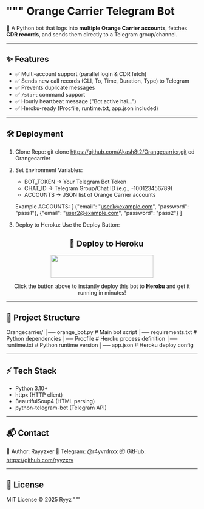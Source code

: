 """
Orange Carrier Telegram Bot
===========================

🚀 A Python bot that logs into **multiple Orange Carrier accounts**, fetches
**CDR records**, and sends them directly to a Telegram group/channel.

-----------------------------------
✨ Features
-----------------------------------
- ✅ Multi-account support (parallel login & CDR fetch)
- ✅ Sends new call records (CLI, To, Time, Duration, Type) to Telegram
- ✅ Prevents duplicate messages
- ✅ `/start` command support
- ✅ Hourly heartbeat message ("Bot active hai...")
- ✅ Heroku-ready (Procfile, runtime.txt, app.json included)

-----------------------------------
🛠 Deployment
-----------------------------------
1. Clone Repo:
    git clone https://github.com/Akash8t2/Orangecarrier.git
    cd Orangecarrier

2. Set Environment Variables:
   - BOT_TOKEN → Your Telegram Bot Token
   - CHAT_ID   → Telegram Group/Chat ID (e.g., -100123456789)
   - ACCOUNTS  → JSON list of Orange Carrier accounts

   Example ACCOUNTS:
   [
     {"email": "user1@example.com", "password": "pass1"},
     {"email": "user2@example.com", "password": "pass2"}
   ]

3. Deploy to Heroku:
   Use the Deploy Button:

   <h2 align="center">🚀 Deploy to Heroku</h2>

<p align="center">
  <a href="https://heroku.com/deploy?template=https://github.com/ryyzxrv/OTP-ORANGECARRIER.git">
    <img src="https://img.shields.io/badge/Deploy%20On%20Heroku-430098?style=for-the-badge&logo=heroku&logoColor=white" width="270" height="60"/>
  </a>
</p>

<p align="center">
  Click the button above to instantly deploy this bot to <b>Heroku</b> and get it running in minutes!
</p>

-----------------------------------
📂 Project Structure
-----------------------------------
Orangecarrier/
│── orange_bot.py       # Main bot script
│── requirements.txt    # Python dependencies
│── Procfile            # Heroku process definition
│── runtime.txt         # Python runtime version
│── app.json            # Heroku deploy config

-----------------------------------
⚡ Tech Stack
-----------------------------------
- Python 3.10+
- httpx (HTTP client)
- BeautifulSoup4 (HTML parsing)
- python-telegram-bot (Telegram API)

-----------------------------------
📬 Contact
-----------------------------------
👤 Author: Rayyzxer
💬 Telegram: @r4yvrdnxx
📦 GitHub:  https://github.com/ryyzxrv

-----------------------------------
📜 License
-----------------------------------
MIT License © 2025 Ryyz
"""
